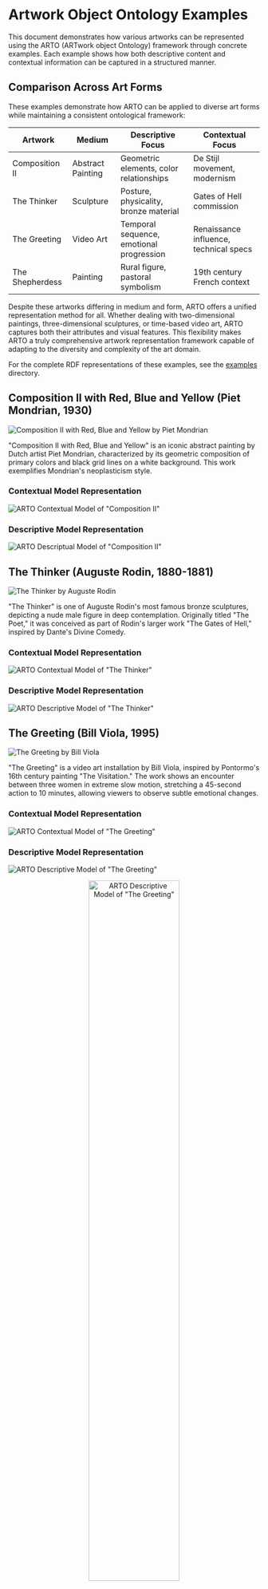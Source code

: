 # Artwork Object Ontology Examples

This document demonstrates how various artworks can be represented using the ARTO (ARTwork object Ontology) framework through concrete examples. Each example shows how both descriptive content and contextual information can be captured in a structured manner.


## Comparison Across Art Forms

These examples demonstrate how ARTO can be applied to diverse art forms while maintaining a consistent ontological framework:

| Artwork | Medium | Descriptive Focus | Contextual Focus |
|---------|--------|-------------------|------------------|
| Composition II | Abstract Painting | Geometric elements, color relationships | De Stijl movement, modernism |
| The Thinker | Sculpture | Posture, physicality, bronze material | Gates of Hell commission |
| The Greeting | Video Art | Temporal sequence, emotional progression | Renaissance influence, technical specs |
| The Shepherdess | Painting | Rural figure, pastoral symbolism | 19th century French context |


Despite these artworks differing in medium and form, ARTO offers a unified representation method for all. Whether dealing with two-dimensional paintings, three-dimensional sculptures, or time-based video art, ARTO captures both their attributes and visual features. This flexibility makes ARTO a truly comprehensive artwork representation framework capable of adapting to the diversity and complexity of the art domain.

For the complete RDF representations of these examples, see the [examples](../examples/) directory.


## Composition II with Red, Blue and Yellow (Piet Mondrian, 1930)

![Composition II with Red, Blue and Yellow by Piet Mondrian](../images/composition_ii.jpg)

"Composition II with Red, Blue and Yellow" is an iconic abstract painting by Dutch artist Piet Mondrian, characterized by its geometric composition of primary colors and black grid lines on a white background. This work exemplifies Mondrian's neoplasticism style.

### Contextual Model Representation

![ARTO Contextual Model of "Composition II"](../images/abstract_1.png)

### Descriptive Model Representation

![ARTO Descriptual Model of "Composition II"](../images/abstract_2.png)





## The Thinker (Auguste Rodin, 1880-1881)

![The Thinker by Auguste Rodin](../images/Musée_Rodin_1.jpg)

"The Thinker" is one of Auguste Rodin's most famous bronze sculptures, depicting a nude male figure in deep contemplation. Originally titled "The Poet," it was conceived as part of Rodin's larger work "The Gates of Hell," inspired by Dante's Divine Comedy.

### Contextual Model Representation

![ARTO Contextual Model of "The Thinker"](../images/the%20thinker_1.png)


### Descriptive Model Representation

![ARTO Descriptive Model of "The Thinker"](../images/the%20thinker_2.png)


## The Greeting (Bill Viola, 1995)

![The Greeting by Bill Viola](../images/thegreeting.jpg)

"The Greeting" is a video art installation by Bill Viola, inspired by Pontormo's 16th century painting "The Visitation." The work shows an encounter between three women in extreme slow motion, stretching a 45-second action to 10 minutes, allowing viewers to observe subtle emotional changes.

### Contextual Model Representation

![ARTO Contextual Model of "The Greeting"](../images/greeting_1.png)

### Descriptive Model Representation

![ARTO Descriptive Model of "The Greeting"](../images/greeting_2.png)



<div style="text-align: center;">
  <img src="../images/greeting_3.png" alt='ARTO Descriptive Model of "The Greeting"' style="width: 60%; ">
</div>

``` turtle
<< ex:WomanOne arto:isObjectOf ex:InitialConversationScene >> 
    arto:state "Standing and conversing" ;
    arto:talkTo << ex:WomanTwo arto:isObjectOf ex:InitialConversationScene >> .

<< ex:WomanTwo arto:isObjectOf ex:InitialConversationScene >> 
    arto:state "Standing and conversing" ;
    arto:talkTo << ex:WomanOne arto:isObjectOf ex:InitialConversationScene >> .
```


<div style="text-align: center;">
  <img src="../images/greeting_4.png" alt='ARTO Descriptive Model of "The Greeting"' style="width: 60%; ">
</div>

``` turtle
<< ex:WomanOne arto:isObjectOf ex:ApproachScene >> 
    arto:state "Turning body" .

<< ex:WomanThree arto:isObjectOf ex:ApproachScene >> 
    arto:state "Entering" ;
    arto:approach << ex:WomanOne arto:isObjectOf ex:ApproachScene >> .
```

<div style="text-align: center;">
  <img src="../images/greeting_5.png" alt='ARTO Descriptive Model of "The Greeting"' style="width: 60%; ">
</div>

``` turtle
<< ex:WomanOne arto:isObjectOf ex:GreetingMomentScene >> 
    arto:state "Hugging" .

<< ex:WomanTwo arto:isObjectOf ex:GreetingMomentScene >> 
    arto:state "Feeling excluded" .

<< ex:WomanThree arto:isObjectOf ex:GreetingMomentScene >> 
    arto:state "Hugging" ;
    arto:greets << ex:WomanOne arto:isObjectOf ex:GreetingMomentScene >> ;
    arto:ignores << ex:WomanTwo arto:isObjectOf ex:GreetingMomentScene >> .
```

<div style="text-align: center;">
  <img src="../images/greeting_6.png" alt='ARTO Descriptive Model of "The Greeting"' style="width: 60%; ">
</div>

``` turtle
<< ex:WomanTwo arto:isObjectOf ex:WhisperingScene >> 
    arto:state "Feeling excluded" .

<< ex:WomanThree arto:isObjectOf ex:WhisperingScene >> 
    arto:whisper << ex:WomanOne arto:isObjectOf ex:WhisperingScene >> .
```

<div style="text-align: center;">
  <img src="../images/greeting_7.png" alt='ARTO Descriptive Model of "The Greeting"' style="width: 60%; ">
</div>

``` turtle
<< ex:WomanOne arto:isObjectOf ex:IntroductionScene >> 
    arto:state "Talking and awkwardness" .

<< ex:WomanTwo arto:isObjectOf ex:IntroductionScene >> 
    arto:state "Talking and awkwardness" .

<< ex:WomanThree arto:isObjectOf ex:IntroductionScene >> 
    arto:state "Talking and awkwardness" .
```

## The Shepherdess
![The picture of the artwork "The Shepherdess"](../images/example.jpg)

"The Shepherdess", also known as "The Little Shepherdess", is a painting by William-Adolphe Bouguereau completed in 1889. The title is taken from the Southern French dialect. The painting depicts an idyllic, pastoral scene of a lone young woman in peasant attire posed for the artist, balancing a stick (likely her crook) across her shoulders, standing barefooted in the foreground. In the background are oxen grazing in a field.


### Contextual Model of The Shepherdess using RDF-star
![The contextual model of The Shepherdess using RDF-Star](../images/example_rdfstar.png)

### Contextual Model of The Shepherdess using RDF
![The contextual model of The Shepherdess using RDF](../images/example_rdf.png)

### Descriptive Model of The Shepherdess
![The Descriptive model of The Shepherdess](../images/example_adm.png)




